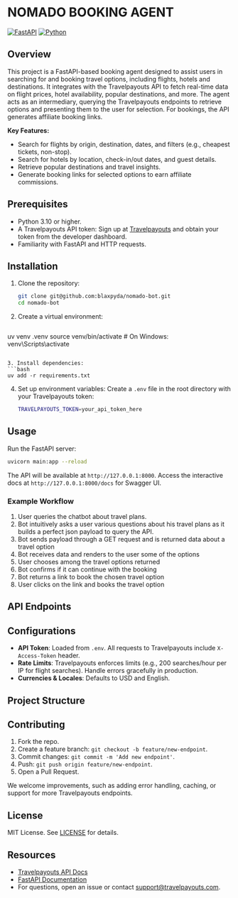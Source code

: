 # NOMADO BOOKING AGENT

[![FastAPI](https://img.shields.io/badge/FastAPI-0.104.1-green.svg)](https://fastapi.tiangolo.com/)
[![Python](https://img.shields.io/badge/Python-3.10%2B-blue.svg)](https://www.python.org/)


## Overview
This project is a FastAPI-based booking agent designed to assist users in searching for and booking travel options, including flights, hotels and destinations. It integrates with the Travelpayouts API to fetch real-time data on flight prices, hotel availability, popular destinations, and more. The agent acts as an intermediary, querying the Travelpayouts endpoints to retrieve options and presenting them to the user for selection. For bookings, the API generates affiliate booking links.

**Key Features:**
- Search for flights by origin, destination, dates, and filters (e.g., cheapest tickets, non-stop).
- Search for hotels by location, check-in/out dates, and guest details.
- Retrieve popular destinations and travel insights.
- Generate booking links for selected options to earn affiliate commissions.

## Prerequisites
- Python 3.10 or higher.
- A Travelpayouts API token: Sign up at [Travelpayouts](https://www.travelpayouts.com/) and obtain your token from the developer dashboard.
- Familiarity with FastAPI and HTTP requests.


## Installation

1. Clone the repository:
   ```bash
   git clone git@github.com:blaxpyda/nomado-bot.git
   cd nomado-bot
   ```

2. Create a virtual environment:
   ```bash
  uv venv .venv
   source venv/bin/activate  # On Windows: venv\Scripts\activate
   ```

3. Install dependencies:
   ```bash
   uv add -r requirements.txt
   ```

4. Set up environment variables:
   Create a `.env` file in the root directory with your Travelpayouts token:
   ```bash
   TRAVELPAYOUTS_TOKEN=your_api_token_here


## Usage

Run the FastAPI server:
```bash
uvicorn main:app --reload
```
The API will be available at `http://127.0.0.1:8000`. Access the interactive docs at `http://127.0.0.1:8000/docs` for Swagger UI.


### Example Workflow
1. User queries the chatbot about travel plans.
2. Bot intuitively asks a user various questions about his travel plans as it builds a perfect json payload to query the API.
3. Bot sends payload through a GET request and is returned data about a travel option
4. Bot receives data and renders to the user some of the options
5. User chooses among the travel options returned
6. Bot confirms if it can continue with the booking 
7. Bot returns a link to book the chosen travel option
8. User clicks on the link and books the travel option

## API Endpoints

## Configurations
- **API Token**: Loaded from `.env`. All requests to Travelpayouts include `X-Access-Token` header.
- **Rate Limits**: Travelpayouts enforces limits (e.g., 200 searches/hour per IP for flight searches). Handle errors gracefully in production.
- **Currencies & Locales**: Defaults to USD and English.


## Project Structure

## Contributing
1. Fork the repo.
2. Create a feature branch: `git checkout -b feature/new-endpoint`.
3. Commit changes: `git commit -m 'Add new endpoint'`.
4. Push: `git push origin feature/new-endpoint`.
5. Open a Pull Request.

We welcome improvements, such as adding error handling, caching, or support for more Travelpayouts endpoints.

## License
MIT License. See [LICENSE](LICENSE) for details.

## Resources

- [Travelpayouts API Docs](https://travelpayouts.github.io/slate/)
- [FastAPI Documentation](https://fastapi.tiangolo.com/)
- For questions, open an issue or contact support@travelpayouts.com.